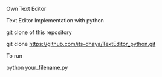 Own Text Editor

Text Editor Implementation with python

git clone of this repository

git clone https://github.com/its-dhaya/TextEditor_python.git

To run

python your_filename.py
